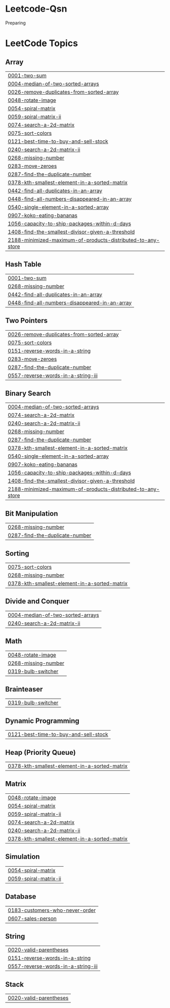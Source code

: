 # Leetcode-Qsn
Preparing

<!---LeetCode Topics Start-->
# LeetCode Topics
## Array
|  |
| ------- |
| [0001-two-sum](https://github.com/utkarshsrivastav12/Leetcode-Qsn/tree/master/0001-two-sum) |
| [0004-median-of-two-sorted-arrays](https://github.com/utkarshsrivastav12/Leetcode-Qsn/tree/master/0004-median-of-two-sorted-arrays) |
| [0026-remove-duplicates-from-sorted-array](https://github.com/utkarshsrivastav12/Leetcode-Qsn/tree/master/0026-remove-duplicates-from-sorted-array) |
| [0048-rotate-image](https://github.com/utkarshsrivastav12/Leetcode-Qsn/tree/master/0048-rotate-image) |
| [0054-spiral-matrix](https://github.com/utkarshsrivastav12/Leetcode-Qsn/tree/master/0054-spiral-matrix) |
| [0059-spiral-matrix-ii](https://github.com/utkarshsrivastav12/Leetcode-Qsn/tree/master/0059-spiral-matrix-ii) |
| [0074-search-a-2d-matrix](https://github.com/utkarshsrivastav12/Leetcode-Qsn/tree/master/0074-search-a-2d-matrix) |
| [0075-sort-colors](https://github.com/utkarshsrivastav12/Leetcode-Qsn/tree/master/0075-sort-colors) |
| [0121-best-time-to-buy-and-sell-stock](https://github.com/utkarshsrivastav12/Leetcode-Qsn/tree/master/0121-best-time-to-buy-and-sell-stock) |
| [0240-search-a-2d-matrix-ii](https://github.com/utkarshsrivastav12/Leetcode-Qsn/tree/master/0240-search-a-2d-matrix-ii) |
| [0268-missing-number](https://github.com/utkarshsrivastav12/Leetcode-Qsn/tree/master/0268-missing-number) |
| [0283-move-zeroes](https://github.com/utkarshsrivastav12/Leetcode-Qsn/tree/master/0283-move-zeroes) |
| [0287-find-the-duplicate-number](https://github.com/utkarshsrivastav12/Leetcode-Qsn/tree/master/0287-find-the-duplicate-number) |
| [0378-kth-smallest-element-in-a-sorted-matrix](https://github.com/utkarshsrivastav12/Leetcode-Qsn/tree/master/0378-kth-smallest-element-in-a-sorted-matrix) |
| [0442-find-all-duplicates-in-an-array](https://github.com/utkarshsrivastav12/Leetcode-Qsn/tree/master/0442-find-all-duplicates-in-an-array) |
| [0448-find-all-numbers-disappeared-in-an-array](https://github.com/utkarshsrivastav12/Leetcode-Qsn/tree/master/0448-find-all-numbers-disappeared-in-an-array) |
| [0540-single-element-in-a-sorted-array](https://github.com/utkarshsrivastav12/Leetcode-Qsn/tree/master/0540-single-element-in-a-sorted-array) |
| [0907-koko-eating-bananas](https://github.com/utkarshsrivastav12/Leetcode-Qsn/tree/master/0907-koko-eating-bananas) |
| [1056-capacity-to-ship-packages-within-d-days](https://github.com/utkarshsrivastav12/Leetcode-Qsn/tree/master/1056-capacity-to-ship-packages-within-d-days) |
| [1408-find-the-smallest-divisor-given-a-threshold](https://github.com/utkarshsrivastav12/Leetcode-Qsn/tree/master/1408-find-the-smallest-divisor-given-a-threshold) |
| [2188-minimized-maximum-of-products-distributed-to-any-store](https://github.com/utkarshsrivastav12/Leetcode-Qsn/tree/master/2188-minimized-maximum-of-products-distributed-to-any-store) |
## Hash Table
|  |
| ------- |
| [0001-two-sum](https://github.com/utkarshsrivastav12/Leetcode-Qsn/tree/master/0001-two-sum) |
| [0268-missing-number](https://github.com/utkarshsrivastav12/Leetcode-Qsn/tree/master/0268-missing-number) |
| [0442-find-all-duplicates-in-an-array](https://github.com/utkarshsrivastav12/Leetcode-Qsn/tree/master/0442-find-all-duplicates-in-an-array) |
| [0448-find-all-numbers-disappeared-in-an-array](https://github.com/utkarshsrivastav12/Leetcode-Qsn/tree/master/0448-find-all-numbers-disappeared-in-an-array) |
## Two Pointers
|  |
| ------- |
| [0026-remove-duplicates-from-sorted-array](https://github.com/utkarshsrivastav12/Leetcode-Qsn/tree/master/0026-remove-duplicates-from-sorted-array) |
| [0075-sort-colors](https://github.com/utkarshsrivastav12/Leetcode-Qsn/tree/master/0075-sort-colors) |
| [0151-reverse-words-in-a-string](https://github.com/utkarshsrivastav12/Leetcode-Qsn/tree/master/0151-reverse-words-in-a-string) |
| [0283-move-zeroes](https://github.com/utkarshsrivastav12/Leetcode-Qsn/tree/master/0283-move-zeroes) |
| [0287-find-the-duplicate-number](https://github.com/utkarshsrivastav12/Leetcode-Qsn/tree/master/0287-find-the-duplicate-number) |
| [0557-reverse-words-in-a-string-iii](https://github.com/utkarshsrivastav12/Leetcode-Qsn/tree/master/0557-reverse-words-in-a-string-iii) |
## Binary Search
|  |
| ------- |
| [0004-median-of-two-sorted-arrays](https://github.com/utkarshsrivastav12/Leetcode-Qsn/tree/master/0004-median-of-two-sorted-arrays) |
| [0074-search-a-2d-matrix](https://github.com/utkarshsrivastav12/Leetcode-Qsn/tree/master/0074-search-a-2d-matrix) |
| [0240-search-a-2d-matrix-ii](https://github.com/utkarshsrivastav12/Leetcode-Qsn/tree/master/0240-search-a-2d-matrix-ii) |
| [0268-missing-number](https://github.com/utkarshsrivastav12/Leetcode-Qsn/tree/master/0268-missing-number) |
| [0287-find-the-duplicate-number](https://github.com/utkarshsrivastav12/Leetcode-Qsn/tree/master/0287-find-the-duplicate-number) |
| [0378-kth-smallest-element-in-a-sorted-matrix](https://github.com/utkarshsrivastav12/Leetcode-Qsn/tree/master/0378-kth-smallest-element-in-a-sorted-matrix) |
| [0540-single-element-in-a-sorted-array](https://github.com/utkarshsrivastav12/Leetcode-Qsn/tree/master/0540-single-element-in-a-sorted-array) |
| [0907-koko-eating-bananas](https://github.com/utkarshsrivastav12/Leetcode-Qsn/tree/master/0907-koko-eating-bananas) |
| [1056-capacity-to-ship-packages-within-d-days](https://github.com/utkarshsrivastav12/Leetcode-Qsn/tree/master/1056-capacity-to-ship-packages-within-d-days) |
| [1408-find-the-smallest-divisor-given-a-threshold](https://github.com/utkarshsrivastav12/Leetcode-Qsn/tree/master/1408-find-the-smallest-divisor-given-a-threshold) |
| [2188-minimized-maximum-of-products-distributed-to-any-store](https://github.com/utkarshsrivastav12/Leetcode-Qsn/tree/master/2188-minimized-maximum-of-products-distributed-to-any-store) |
## Bit Manipulation
|  |
| ------- |
| [0268-missing-number](https://github.com/utkarshsrivastav12/Leetcode-Qsn/tree/master/0268-missing-number) |
| [0287-find-the-duplicate-number](https://github.com/utkarshsrivastav12/Leetcode-Qsn/tree/master/0287-find-the-duplicate-number) |
## Sorting
|  |
| ------- |
| [0075-sort-colors](https://github.com/utkarshsrivastav12/Leetcode-Qsn/tree/master/0075-sort-colors) |
| [0268-missing-number](https://github.com/utkarshsrivastav12/Leetcode-Qsn/tree/master/0268-missing-number) |
| [0378-kth-smallest-element-in-a-sorted-matrix](https://github.com/utkarshsrivastav12/Leetcode-Qsn/tree/master/0378-kth-smallest-element-in-a-sorted-matrix) |
## Divide and Conquer
|  |
| ------- |
| [0004-median-of-two-sorted-arrays](https://github.com/utkarshsrivastav12/Leetcode-Qsn/tree/master/0004-median-of-two-sorted-arrays) |
| [0240-search-a-2d-matrix-ii](https://github.com/utkarshsrivastav12/Leetcode-Qsn/tree/master/0240-search-a-2d-matrix-ii) |
## Math
|  |
| ------- |
| [0048-rotate-image](https://github.com/utkarshsrivastav12/Leetcode-Qsn/tree/master/0048-rotate-image) |
| [0268-missing-number](https://github.com/utkarshsrivastav12/Leetcode-Qsn/tree/master/0268-missing-number) |
| [0319-bulb-switcher](https://github.com/utkarshsrivastav12/Leetcode-Qsn/tree/master/0319-bulb-switcher) |
## Brainteaser
|  |
| ------- |
| [0319-bulb-switcher](https://github.com/utkarshsrivastav12/Leetcode-Qsn/tree/master/0319-bulb-switcher) |
## Dynamic Programming
|  |
| ------- |
| [0121-best-time-to-buy-and-sell-stock](https://github.com/utkarshsrivastav12/Leetcode-Qsn/tree/master/0121-best-time-to-buy-and-sell-stock) |
## Heap (Priority Queue)
|  |
| ------- |
| [0378-kth-smallest-element-in-a-sorted-matrix](https://github.com/utkarshsrivastav12/Leetcode-Qsn/tree/master/0378-kth-smallest-element-in-a-sorted-matrix) |
## Matrix
|  |
| ------- |
| [0048-rotate-image](https://github.com/utkarshsrivastav12/Leetcode-Qsn/tree/master/0048-rotate-image) |
| [0054-spiral-matrix](https://github.com/utkarshsrivastav12/Leetcode-Qsn/tree/master/0054-spiral-matrix) |
| [0059-spiral-matrix-ii](https://github.com/utkarshsrivastav12/Leetcode-Qsn/tree/master/0059-spiral-matrix-ii) |
| [0074-search-a-2d-matrix](https://github.com/utkarshsrivastav12/Leetcode-Qsn/tree/master/0074-search-a-2d-matrix) |
| [0240-search-a-2d-matrix-ii](https://github.com/utkarshsrivastav12/Leetcode-Qsn/tree/master/0240-search-a-2d-matrix-ii) |
| [0378-kth-smallest-element-in-a-sorted-matrix](https://github.com/utkarshsrivastav12/Leetcode-Qsn/tree/master/0378-kth-smallest-element-in-a-sorted-matrix) |
## Simulation
|  |
| ------- |
| [0054-spiral-matrix](https://github.com/utkarshsrivastav12/Leetcode-Qsn/tree/master/0054-spiral-matrix) |
| [0059-spiral-matrix-ii](https://github.com/utkarshsrivastav12/Leetcode-Qsn/tree/master/0059-spiral-matrix-ii) |
## Database
|  |
| ------- |
| [0183-customers-who-never-order](https://github.com/utkarshsrivastav12/Leetcode-Qsn/tree/master/0183-customers-who-never-order) |
| [0607-sales-person](https://github.com/utkarshsrivastav12/Leetcode-Qsn/tree/master/0607-sales-person) |
## String
|  |
| ------- |
| [0020-valid-parentheses](https://github.com/utkarshsrivastav12/Leetcode-Qsn/tree/master/0020-valid-parentheses) |
| [0151-reverse-words-in-a-string](https://github.com/utkarshsrivastav12/Leetcode-Qsn/tree/master/0151-reverse-words-in-a-string) |
| [0557-reverse-words-in-a-string-iii](https://github.com/utkarshsrivastav12/Leetcode-Qsn/tree/master/0557-reverse-words-in-a-string-iii) |
## Stack
|  |
| ------- |
| [0020-valid-parentheses](https://github.com/utkarshsrivastav12/Leetcode-Qsn/tree/master/0020-valid-parentheses) |
<!---LeetCode Topics End-->
